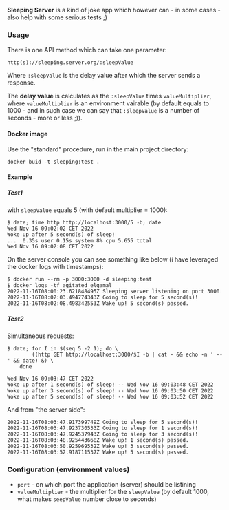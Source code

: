 

**Sleeping Server** is a kind of joke app which however can - in some cases - also help with some serious tests ;) 



### Usage

There is one API method which can take one parameter:

```
http(s)://sleeping.server.org/:sleepValue
```

Where `:sleepValue` is the delay value after which the server sends a response.

The **delay value** is calculates as the `:sleepValue` times `valueMultiplier`, where `valueMultiplier` is an environment vairable (by default equals to 1000 - and in such case we can say that `:sleepValue` is a number of seconds - more or less ;)).

#### Docker image

Use the "standard" procedure, run in the main project directory:

```
docker buid -t sleeping:test .
```



#### Example

##### Test1

with `sleepValue` equals 5 (with default multiplier = 1000): 

```
$ date; time http http://localhost:3000/5 -b; date
Wed Nov 16 09:02:02 CET 2022
Woke up after 5 second(s) of sleep!
...  0.35s user 0.15s system 8% cpu 5.655 total
Wed Nov 16 09:02:08 CET 2022
```

On the server console you can see something like below (i have leveraged the docker logs with timestamps):

```
$ docker run --rm -p 3000:3000 -d sleeping:test
$ docker logs -tf agitated_elgamal
2022-11-16T08:00:23.621848495Z Sleeping server listening on port 3000
2022-11-16T08:02:03.494774343Z Going to sleep for 5 second(s)!
2022-11-16T08:02:08.498342553Z Wake up! 5 second(s) passed.
```



##### Test2

Simultaneous requests:

```
$ date; for I in $(seq 5 -2 1); do \
		((http GET http://localhost:3000/$I -b | cat - && echo -n ' -- ' && date) &) \
	done
		
Wed Nov 16 09:03:47 CET 2022
Woke up after 1 second(s) of sleep! -- Wed Nov 16 09:03:48 CET 2022
Woke up after 3 second(s) of sleep! -- Wed Nov 16 09:03:50 CET 2022
Woke up after 5 second(s) of sleep! -- Wed Nov 16 09:03:52 CET 2022
```

And from "the server side":

```
2022-11-16T08:03:47.917399749Z Going to sleep for 5 second(s)!
2022-11-16T08:03:47.923730533Z Going to sleep for 1 second(s)!
2022-11-16T08:03:47.924537943Z Going to sleep for 3 second(s)!
2022-11-16T08:03:48.925443668Z Wake up! 1 second(s) passed.
2022-11-16T08:03:50.925969532Z Wake up! 3 second(s) passed.
2022-11-16T08:03:52.918711537Z Wake up! 5 second(s) passed.
```



### Configuration (environment values)

* `port` - on which port the application (server) should be listining 
* `valueMultiplier` - the multiplier for the `sleepValue` (by default 1000, what makes `seepValue` number close to seconds)









